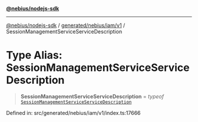 [**@nebius/nodejs-sdk**](../../../../../README.md)

***

[@nebius/nodejs-sdk](../../../../../README.md) / [generated/nebius/iam/v1](../README.md) / SessionManagementServiceServiceDescription

# Type Alias: SessionManagementServiceServiceDescription

> **SessionManagementServiceServiceDescription** = *typeof* [`SessionManagementServiceServiceDescription`](../variables/SessionManagementServiceServiceDescription.md)

Defined in: src/generated/nebius/iam/v1/index.ts:17666
